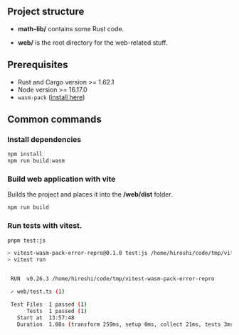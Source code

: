 ## Project structure

- **math-lib/** contains some Rust code.

- **web/** is the root directory for the web-related stuff.

## Prerequisites

- Rust and Cargo version >= 1.62.1
- Node version >= 16.17.0
- `wasm-pack` ([install here](https://rustwasm.github.io/wasm-pack/installer/))

## Common commands

### Install dependencies

```sh
npm install
npm run build:wasm
```

### Build web application with vite

Builds the project and places it into the **/web/dist** folder.

```sh
npm run build
```

### Run tests with vitest.

```sh
pnpm test:js

> vitest-wasm-pack-error-repro@0.1.0 test:js /home/hiroshi/code/tmp/vitest-wasm-pack-error-repro
> vitest run


 RUN  v0.26.3 /home/hiroshi/code/tmp/vitest-wasm-pack-error-repro

 ✓ web/test.ts (1)

 Test Files  1 passed (1)
      Tests  1 passed (1)
   Start at  13:57:48
   Duration  1.08s (transform 259ms, setup 0ms, collect 21ms, tests 3ms)
```
